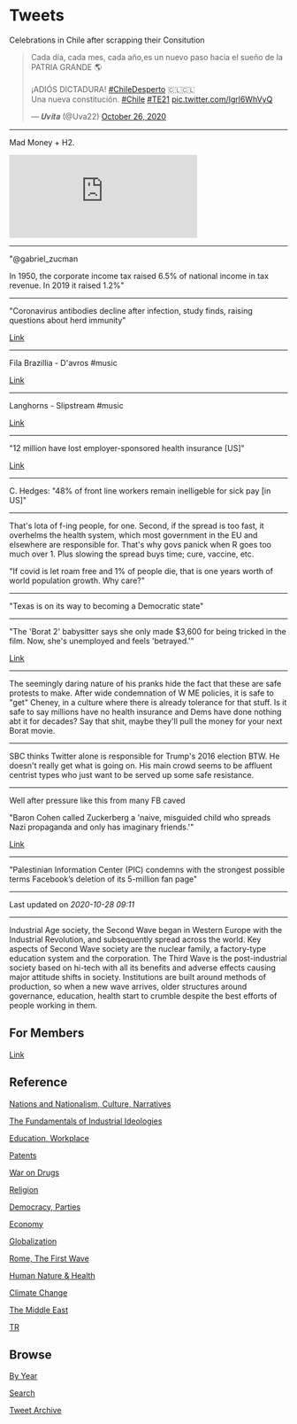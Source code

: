 # Tweets

Celebrations in Chile after scrapping their Consitution

<blockquote class="twitter-tweet"><p lang="es" dir="ltr">Cada día, cada mes, cada año,es un nuevo paso hacia el sueño de la PATRIA GRANDE 🌎<br><br>¡ADIÓS DICTADURA! <a href="https://twitter.com/hashtag/ChileDesperto?src=hash&amp;ref_src=twsrc%5Etfw">#ChileDesperto</a> 🇨🇱🇨🇱<br>Una nueva constitución. <a href="https://twitter.com/hashtag/Chile?src=hash&amp;ref_src=twsrc%5Etfw">#Chile</a> <a href="https://twitter.com/hashtag/TE21?src=hash&amp;ref_src=twsrc%5Etfw">#TE21</a> <a href="https://t.co/Igrl6WhVyQ">pic.twitter.com/Igrl6WhVyQ</a></p>&mdash; 𝑼𝒗𝒊𝒕𝒂 (@Uva22) <a href="https://twitter.com/Uva22/status/1320770044893212679?ref_src=twsrc%5Etfw">October 26, 2020</a></blockquote> <script async src="https://platform.twitter.com/widgets.js" charset="utf-8"></script>

---

Mad Money + H2. 

<iframe width="340"  src="https://www.youtube.com/embed/m7VIhL2cg60" frameborder="0" allow="accelerometer; autoplay; clipboard-write; encrypted-media; gyroscope; picture-in-picture" allowfullscreen></iframe>

---

"@gabriel_zucman

In 1950, the corporate income tax raised 6.5% of national income in
tax revenue. In 2019 it raised 1.2%"

---

"Coronavirus antibodies decline after infection, study finds, raising
questions about herd immunity"

[Link](https://www.cnbc.com/2020/10/27/herd-immunity-coronavirus-antibodies-fall-after-infection-study-says.html)

---

Fila Brazillia - D'avros \#music

[Link](https://youtu.be/B7kx9vsrK8Y)

---

Langhorns - Slipstream \#music

[Link](https://youtu.be/drodN-SnmJU)

---

"12 million have lost employer-sponsored health insurance [US]"

[Link](https://www.cbsnews.com/news/health-insurance-coronavirus-pandemic-12-million-lost-employer-sponsored/)

---

C. Hedges: "48% of front line workers remain inelligeble for sick pay [in US]"

---

That's lota of f-ing people, for one. Second, if the spread is too
fast, it overhelms the health system, which most government in the EU
and elsewhere are responsible for. That's why govs panick when R goes
too much over 1. Plus slowing the spread buys time; cure, vaccine, etc.

"If covid is let roam free and 1% of people die, that is one years
worth of world population growth. Why care?"

---

"Texas is on its way to becoming a Democratic state"

---

"The 'Borat 2' babysitter says she only made $3,600 for being tricked
in the film. Now, she's unemployed and feels 'betrayed.'"

[Link](https://www.insider.com/borat-2-babysitter-movie-gofundme-campaign-jeanise-jones-amazon-stream-2020-10)

---

The seemingly daring nature of his pranks hide the fact that these are
safe protests to make. After wide condemnation of W ME policies, it is
safe to "get" Cheney, in a culture where there is already tolerance
for that stuff. Is it safe to say millions have no health insurance
and Dems have done nothing abt it for decades? Say that shit, maybe
they'll pull the money for your next Borat movie.

---

SBC thinks Twitter alone is responsible for Trump's 2016 election
BTW. He doesn't really get what is going on. His main crowd seems to
be affluent centrist types who just want to be served up some safe
resistance. 

---

Well after pressure like this from many FB caved

"Baron Cohen called Zuckerberg a 'naive, misguided child who spreads
Nazi propaganda and only has imaginary friends.'"

[Link](https://www.businessinsider.com/sacha-baron-cohen-tore-into-mark-zuckerberg-again-at-the-golden-globes-2020-1)

---

"Palestinian Information Center (PIC) condemns with the strongest
possible terms Facebook’s deletion of its 5-million fan page"

---

Last updated on *2020-10-28 09:11*

---


Industrial Age society, the Second Wave began in Western Europe with
the Industrial Revolution, and subsequently spread across the
world. Key aspects of Second Wave society are the nuclear family, a
factory-type education system and the corporation. The Third Wave is
the post-industrial society based on hi-tech with all its benefits and
adverse effects causing major attitude shifts in society. Institutions
are built around methods of production, so when a new wave arrives,
older structures around governance, education, health start to crumble
despite the best efforts of people working in them.

## For Members

[Link](https://thirdwave-members.herokuapp.com)

## Reference

[Nations and Nationalism, Culture, Narratives](/2013/02/nations-and-nationalism.md)

[The Fundamentals of Industrial Ideologies](/2011/04/fundamentals-of-industrial-ideologies.md)

[Education, Workplace](2017/09/education-workplace.md)

[Patents](/2018/09/patents.md)

[War on Drugs](/2019/11/war-on-drugs.md)

[Religion](/2015/04/god-religion.md)

[Democracy, Parties](/2016/11/democracy.md)

[Economy](/2018/05/economy.md)

[Globalization](/2018/09/globalization.md)

[Rome, The First Wave](/2017/12/rome.md)

[Human Nature & Health](/2020/07/human-nature.md)

[Climate Change](/2018/12/climate.md)

[The Middle East](/2019/07/middleeast.md)

[TR](../tr)

## Browse

[By Year](years.md)

[Search](search.html)

[Tweet Archive](/tweets/README.md)



